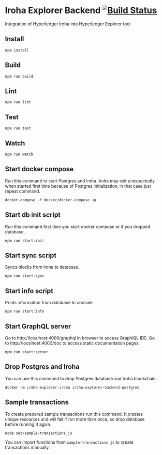 # Iroha Explorer Backend [![Build Status](https://travis-ci.org/turuslan/iroha-explorer-backend.svg?branch=master)](https://travis-ci.org/turuslan/iroha-explorer-backend)

Integration of Hyperledger Iroha into Hyperledger Explorer tool

## Install

    npm install

## Build

    npm run build

## Lint

    npm run lint

## Test

    npm run test

## Watch

    npm run watch

## Start docker compose
Run this command to start Postgres and Iroha.
Iroha may exit unexpectedly when started first time because of Postgres initialization, in that case just repeat command.

    docker-compose -f docker/docker-compose up

## Start db init script
Run this command first time you start docker compose or if you dropped database.

    npm run start:init

## Start sync script
Syncs blocks from Iroha to database.

    npm run start:sync

## Start info script
Prints information from database to console.

    npm run start:info

## Start GraphQL server
Go to http://localhost:4000/graphql in browser to access GraphiQL IDE.
Go to http://localhost:4000/doc to access static documentation pages.

    npm run start:server

## Drop Postgres and Iroha
You can use this command to drop Postgres database and Iroha blockchain.

    docker rm iroha-explorer-iroha iroha-explorer-backend-postgres

## Sample transactions
To create prepared sample transactions run this command.
It creates unique resources and will fail if run more than once, so drop database before running it again.

    node out/sample-transactions.js

You can import functions from `sample-transactions.js` to create transactions manually.
